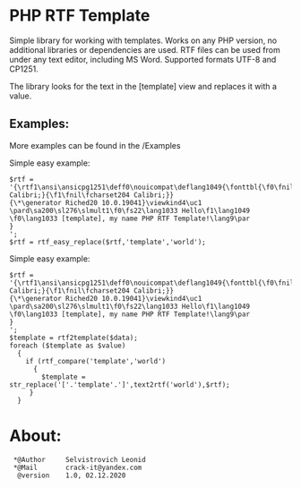 PHP RTF Template
=======
Simple library for working with templates. Works on any PHP version, no additional libraries or dependencies are used. RTF files can be used from under any text editor, including MS Word.
Supported formats UTF-8 and CP1251.

The library looks for the text in the [template] view and replaces it with a value.

Examples:
---------------
More examples can be found in the /Examples

Simple easy example:

	$rtf = '{\rtf1\ansi\ansicpg1251\deff0\nouicompat\deflang1049{\fonttbl{\f0\fnil\fcharset0 Calibri;}{\f1\fnil\fcharset204 Calibri;}}
	{\*\generator Riched20 10.0.19041}\viewkind4\uc1
	\pard\sa200\sl276\slmult1\f0\fs22\lang1033 Hello\f1\lang1049  \f0\lang1033 [template], my name PHP RTF Template!\lang9\par
	}
	';
	$rtf = rtf_easy_replace($rtf,'template','world');

Simple easy example:

	$rtf = '{\rtf1\ansi\ansicpg1251\deff0\nouicompat\deflang1049{\fonttbl{\f0\fnil\fcharset0 Calibri;}{\f1\fnil\fcharset204 Calibri;}}
	{\*\generator Riched20 10.0.19041}\viewkind4\uc1
	\pard\sa200\sl276\slmult1\f0\fs22\lang1033 Hello\f1\lang1049  \f0\lang1033 [template], my name PHP RTF Template!\lang9\par
	}
	';
	$template = rtf2template($data);
    foreach ($template as $value)
      {
        if (rtf_compare('template','world')
          {
            $template = str_replace('['.'template'.']',text2rtf('world'),$rtf);
         }
      }

About:
=========================

	 *@Author 	  Selvistrovich Leonid
	 *@Mail       crack-it@yandex.com
	  @version    1.0, 02.12.2020

